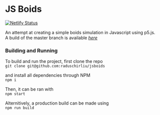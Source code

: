 # JS Boids

[![Netlify Status](https://api.netlify.com/api/v1/badges/a3dc7b0b-a3c2-4ba9-bca8-d0d7b2092688/deploy-status)](https://rs-js-boids.netlify.com/)  
  
  
An attempt at creating a simple boids simulation in Javascript using p5.js.  
A build of the master branch is available _[here](https://rs-js-boids.netlify.com/)_  

### Building and Running
To build and run the project, first clone the repo  
`git clone git@github.com:raduschirliu/jsboids`

and install all dependencies through NPM  
`npm i`

Then, it can be ran with  
`npm start`

Alternitively, a production build can be made using  
`npm run build`